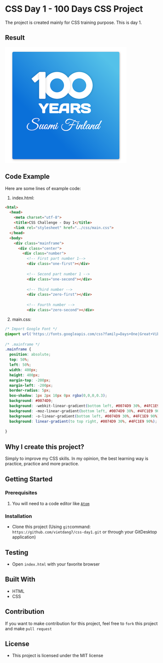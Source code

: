 # CSS Day 1 - 100 Days CSS Project
The project is created mainly for CSS training purpose. This is day 1.

## Result
![Result Day1](https://github.com/vietdang7/css-day1/blob/master/img/day1_result.png "Result Day 1")

## Code Example
Here are some lines of example code:
1. index.html:
```html
<html>
  <head>
    <meta charset="utf-8">
    <title>CSS Challenge - Day 1</title>
    <link rel="stylesheet" href="../css/main.css">
  </head>
  <body>
    <div class="mainframe">
      <div class="center">
        <div class="number">
          <!-- First part number 1-->
          <div class="one-first"></div>

          <!-- Second part number 1 -->
          <div class="one-second"></div>

          <!-- Third number -->
          <div class="zero-first"></div>

          <!-- Fourth number -->
          <div class="zero-second"></div>


```

2. main.css:
```css
/* Import Google Font */
@import url('https://fonts.googleapis.com/css?family=Days+One|Great+Vibes');

/* .mainframe */
.mainframe {
  position: absolute;
  top: 50%;
  left: 50%;
  width: 400px;
  height: 400px;
  margin-top: -200px;
  margin-left: -200px;
  border-radius: 5px;
  box-shadow: 1px 2px 10px 0px rgba(0,0,0,0.3);
  background: #0074D9;
  background: -webkit-linear-gradient(bottom left, #0074D9 30%, #4FC1E9 90%);
  background: -moz-linear-gradient(bottom left, #0074D9 30%, #4FC1E9 90%);
  background: -o-linear-gradient(bottom left, #0074D9 30%, #4FC1E9 90%);
  background: linear-gradient(to top right, #0074D9 30%, #4FC1E9 90%);

}
```


## Why I create this project?
Simply to improve my CSS skills. In my opinion, the best learning way is practice, practice and more practice.


## Getting Started
### Prerequisites
1. You will need to a code editor like [`Atom`](https://atom.io/)


### Installation
* Clone this project (Using `git`command: `https://github.com/vietdang7/css-day1.git` or through your GitDesktop application)


## Testing
* Open `index.html` with your favorite browser


## Built With
- HTML
- CSS

## Contribution
If you want to make contribution for this project, feel free to `fork` this project and make `pull request`

## License
- This project is licensed under the MIT license

